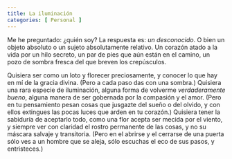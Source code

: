 ```yaml
---
title: La iluminación
categories: [ Personal ]
---
```



Me he preguntado: ¿quién soy? La respuesta es: *un desconocido*. O bien un
objeto absoluto o un sujeto absolutamente relativo. Un corazón atado a la vida
por un hilo secreto, un par de pies que aún están en el camino, un pozo de
sombra fresca del que breven los crepúsculos.

Quisiera ser como un loto y florecer preciosamente, y conocer lo que hay en mí
de la gracia divina. (Pero a cada paso das con una sombra.) Quisiera una rara
especie de iluminación, alguna forma de volverme *verdaderamente bueno*, alguna
manera de ser gobernada por la compasión y el amor. (Pero en tu pensamiento
pesan cosas que jusgazte del sueño o del olvido, y con ellos extingues las
pocas luces que arden en tu corazón.) Quisiera tener la sabiduría de aceptarlo
todo, como una flor acepta ser mecida por el viento, y siempre ver con claridad
el rostro permanente de las cosas, y no su máscara salvaje y transitoria. (Pero
en el abrirse y el cerrarse de una puerta sólo ves a un hombre que se aleja,
sólo escuchas el eco de sus pasos, y entristeces.)
